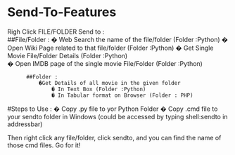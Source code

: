 # Send-To-Features
Righ Click FILE/FOLDER
Send to :  
          ##File/Folder :
              � Web Search the name of the file/folder (Folder :Python)
              � Open Wiki Page related to that file/folder (Folder :Python)
              � Get Single Movie File/Folder Details (Folder :Python)  
              � Open IMDB page of the single movie File/Folder (Folder :Python)

          ##Folder : 
              �Get Details of all movie in the given folder 
                  � In Text Box (Folder :Python)
                  � In Tabular format on Browser (Folder : PHP)
#Steps to Use :
� Copy .py file to yor Python Folder
� Copy .cmd file to your sendto folder in Windows (could be accessed by typing shell:sendto in addressbar)

Then right click any file/folder, click sendto, and you can find the name of those cmd files. Go for it!
